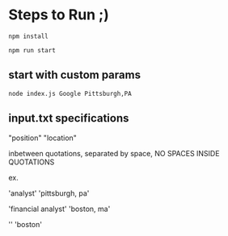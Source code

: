 # Steps to Run ;)
```
npm install
```

```
npm run start
```

## start with custom params
```
node index.js Google Pittsburgh,PA
```

## input.txt specifications
"position" "location"

inbetween quotations, separated by space, NO SPACES INSIDE QUOTATIONS

ex.

'analyst' 'pittsburgh, pa'

'financial analyst' 'boston, ma'

'' 'boston'
